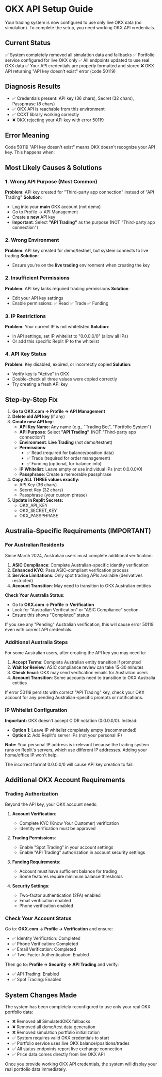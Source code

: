 # OKX API Setup Guide

Your trading system is now configured to use only live OKX data (no simulation). To complete the setup, you need working OKX API credentials.

## Current Status
✅ System completely removed all simulation data and fallbacks
✅ Portfolio service configured for live OKX only
✅ All endpoints updated to use real OKX data
✅ Your API credentials are properly formatted and stored
❌ OKX API returning "API key doesn't exist" error (code 50119)

## Diagnosis Results
- ✅ Credentials present: API key (36 chars), Secret (32 chars), Passphrase (8 chars)
- ✅ OKX API is reachable from this environment
- ✅ CCXT library working correctly
- ❌ OKX rejecting your API key with error 50119

## Error Meaning
Code 50119 "API key doesn't exist" means OKX doesn't recognize your API key. This happens when:

## Most Likely Causes & Solutions

### 1. Wrong API Purpose (Most Common)
**Problem**: API key created for "Third-party app connection" instead of "API Trading"
**Solution**: 
- Log into your **main** OKX account (not demo)
- Go to Profile → API Management
- Create a **new** API key
- **Important**: Select **"API Trading"** as the purpose (NOT "Third-party app connection")

### 2. Wrong Environment 
**Problem**: API key created for demo/testnet, but system connects to live trading
**Solution**: 
- Ensure you're on the **live trading** environment when creating the key

### 2. Insufficient Permissions
**Problem**: API key lacks required trading permissions
**Solution**:
- Edit your API key settings
- Enable permissions: ✅ Read ✅ Trade ✅ Funding

### 3. IP Restrictions
**Problem**: Your current IP is not whitelisted
**Solution**:
- In API settings, set IP whitelist to "0.0.0.0/0" (allow all IPs)
- Or add this specific Replit IP to the whitelist

### 4. API Key Status
**Problem**: Key disabled, expired, or incorrectly copied
**Solution**:
- Verify key is "Active" in OKX
- Double-check all three values were copied correctly
- Try creating a fresh API key

## Step-by-Step Fix

1. **Go to OKX.com → Profile → API Management**
2. **Delete old API key** (if any)
3. **Create new API key:**
   - **API Key Name**: Any name (e.g., "Trading Bot", "Portfolio System")
   - **API Purpose**: Select **"API Trading"** (NOT "Third-party app connection")
   - **Environment**: **Live Trading** (not demo/testnet)
   - **Permissions**: 
     - ✅ Read (required for balance/position data)
     - ✅ Trade (required for order management)
     - ✅ Funding (optional, for balance info)
   - **IP Whitelist**: Leave empty or use individual IPs (not 0.0.0.0/0)
   - **Passphrase**: Create a memorable passphrase
4. **Copy ALL THREE values exactly:**
   - API Key (36 chars)
   - Secret Key (32 chars) 
   - Passphrase (your custom phrase)
5. **Update in Replit Secrets:**
   - OKX_API_KEY
   - OKX_SECRET_KEY  
   - OKX_PASSPHRASE

## Australia-Specific Requirements (IMPORTANT)

### For Australian Residents
Since March 2024, Australian users must complete additional verification:

1. **ASIC Compliance**: Complete Australian-specific identity verification
2. **Enhanced KYC**: Pass ASIC-compliant verification process  
3. **Service Limitations**: Only spot trading APIs available (derivatives restricted)
4. **Account Transition**: May need to transition to OKX Australian entities

**Check Your Australia Status:**
- Go to **OKX.com → Profile → Verification**
- Look for "Australian Verification" or "ASIC Compliance" section
- Ensure this shows "Completed" status

If you see any "Pending" Australian verification, this will cause error 50119 even with correct API credentials.

### Additional Australia Steps
For some Australian users, after creating the API key you may need to:
1. **Accept Terms**: Complete Australian entity transition if prompted
2. **Wait for Review**: ASIC compliance review can take 15-30 minutes  
3. **Check Email**: OKX may send verification emails for Australian users
4. **Account Transition**: Some accounts need to transition to OKX Australia entities

If error 50119 persists with correct "API Trading" key, check your OKX account for any pending Australian-specific prompts or notifications.

### IP Whitelist Configuration
**Important:** OKX doesn't accept CIDR notation (0.0.0.0/0). Instead:
- **Option 1**: Leave IP whitelist completely empty (recommended)
- **Option 2**: Add Replit's server IPs (not your personal IP)

**Note:** Your personal IP address is irrelevant because the trading system runs on Replit's servers, which use different IP addresses. Adding your home/office IP won't help.

The incorrect format 0.0.0.0/0 will cause API key creation to fail.

## Additional OKX Account Requirements

### Trading Authorization
Beyond the API key, your OKX account needs:

1. **Account Verification**: 
   - Complete KYC (Know Your Customer) verification
   - Identity verification must be approved

2. **Trading Permissions**:
   - Enable "Spot Trading" in your account settings
   - Enable "API Trading" authorization in account security settings

3. **Funding Requirements**:
   - Account must have sufficient balance for trading
   - Some features require minimum balance thresholds

4. **Security Settings**:
   - Two-factor authentication (2FA) enabled
   - Email verification enabled
   - Phone verification enabled

### Check Your Account Status
Go to: **OKX.com → Profile → Verification** and ensure:
- ✅ Identity Verification: Completed
- ✅ Phone Verification: Completed  
- ✅ Email Verification: Completed
- ✅ Two-Factor Authentication: Enabled

Then go to: **Profile → Security → API Trading** and verify:
- ✅ API Trading: Enabled
- ✅ Spot Trading: Enabled

## System Changes Made

The system has been completely reconfigured to use only your real OKX portfolio data:

- ❌ Removed all SimulatedOKX fallbacks
- ❌ Removed all demo/test data generation
- ❌ Removed simulation portfolio initialization
- ✅ System requires valid OKX credentials to start
- ✅ Portfolio service uses live OKX balance/positions/trades
- ✅ All status endpoints report live exchange connection
- ✅ Price data comes directly from live OKX API

Once you provide working OKX API credentials, the system will display your real portfolio data immediately.